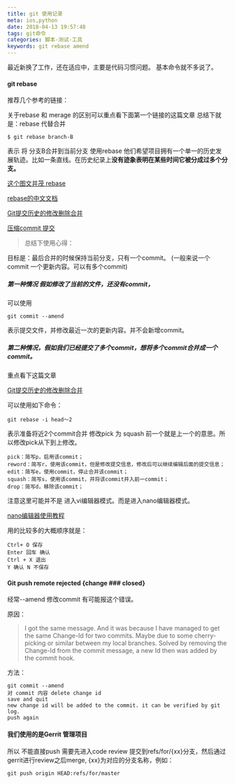 ```yaml
---
title: git 使用记录
meta: ios,python
date: 2018-04-13 19:57:48
tags: git命令
categories: 脚本-测试-工具
keywords: git rebase amend
---
```


最近新换了工作，还在适应中，主要是代码习惯问题。
基本命令就不多说了。
#### git rebase
推荐几个参考的链接：

关于rebase 和 merage 的区别可以重点看下面第一个链接的这篇文章
总结下就是：rebase 代替合并 
```code
$ git rebase branch-B
```
表示  将 分支B合并到当前分支 
使用rebase 他们希望项目拥有一个单一的历史发展轨迹。比如一条直线。在历史纪录上**没有迹象表明在某些时间它被分成过多个分支。**

[这个图文并茂 rebase](https://www.git-tower.com/learn/git/ebook/cn/command-line/advanced-topics/rebase)

[rebase的中文文档](https://git-scm.com/book/zh/v1/Git-%E5%B7%A5%E5%85%B7-%E9%87%8D%E5%86%99%E5%8E%86%E5%8F%B2)

[Git提交历史的修改删除合并](https://juejin.im/post/5a30c1786fb9a045211eb218)

[压缩commit 提交](https://blog.csdn.net/itfootball/article/details/44154121)

>总结下使用心得：

目标是：最后合并的时候保持当前分支，只有一个commit。
(一般来说一个commit 一个更新内容。可以有多个commit)

##### 第一种情况 假如修改了当前的文件，还没有commit，
可以使用 
```code
git commit --amend
```
表示提交文件，并修改最近一次的更新内容。并不会新增commit。

##### 第二种情况，假如我们已经提交了多个commit，想将多个commit合并成一个commit。

重点看下这篇文章

[Git提交历史的修改删除合并](https://juejin.im/post/5a30c1786fb9a045211eb218)

可以使用如下命令：
```code
git rebase -i head～2
```
表示准备将近2个commit合并
修改pick 为 squash 
前一个就是上一个的意思。所以修改pick从下到上修改。

```
pick：简写p，启用该commit；
reword：简写r，使用该commit，但是修改提交信息，修改后可以继续编辑后面的提交信息；
edit：简写e，使用commit，停止合并该commit；
squash：简写s，使用该commit，并将该commit并入前一commit；
drop：简写d，移除该commit；
```
注意这里可能并不是 进入vi编辑器模式。而是进入nano编辑器模式。

[nano编辑器使用教程](https://www.vpser.net/manage/nano.html)

用的比较多的大概顺序就是：
```code
Ctrl+ O 保存
Enter 回车 确认
Ctrl + X 退出
Y 确认 N 不保存
```

#### Git push remote rejected {change ### closed}

经常--amend 修改commit 有可能报这个错误。

原因：
>I got the same message. And it was because I have managed to get the same Change-Id for two commits. Maybe due to some cherry-picking or similar between my local branches. Solved by removing the Change-Id from the commit message, a new Id then was added by the commit hook.

方法：
```code
git commit --amend
对 commit 内容 delete change id
save and quit
new change id will be added to the commit. it can be verified by git log.
push again
```

#### 我们使用的是Gerrit 管理项目
所以 不能直接push 需要先进入code review
提交到refs/for/{xx}分支，然后通过gerrit进行review之后merge, {xx}为对应的分支名称，例如：
```code
git push origin HEAD:refs/for/master
```
